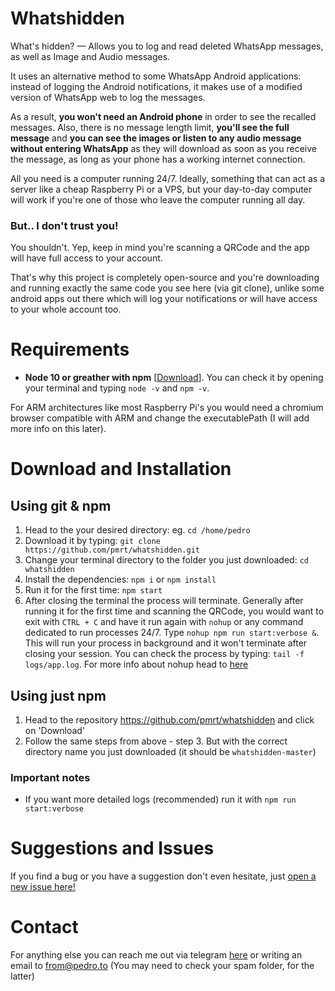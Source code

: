 # Whatshidden

What's hidden? — Allows you to log and read deleted WhatsApp messages, as well as Image and Audio messages.

It uses an alternative method to some WhatsApp Android applications: instead of logging the Android notifications, it makes use of a modified version of WhatsApp web to log the messages.

As a result, **you won't need an Android phone** in order to see the recalled messages. Also, there is no message length limit, **you'll see the full message** and **you can see the images or listen to any audio message without entering WhatsApp** as they will download as soon as you receive the message, as long as your phone has a working internet connection.

All you need is a computer running 24/7. Ideally, something that can act as a server like a cheap Raspberry Pi or a VPS, but your day-to-day computer will work if you're one of those who leave the computer running all day.

### But.. I don't trust you!

You shouldn't. Yep, keep in mind you're scanning a QRCode and the app will have full access to your account.

That's why this project is completely open-source and you're downloading and running exactly the same code you see here (via git clone), unlike some android apps out there which will log your notifications or will have access to your whole account too.

# Requirements
- **Node 10 or greather with npm** [[Download](https://nodejs.org/en/download/)]. You can check it by opening your terminal and typing `node -v` and `npm -v`.

For ARM architectures like most Raspberry Pi's you would need a chromium browser compatible with ARM and change the executablePath (I will add more info on this later).

# Download and Installation

## Using git & npm

1. Head to the your desired directory: eg. `cd /home/pedro`
2. Download it by typing: `git clone https://github.com/pmrt/whatshidden.git`
3. Change your terminal directory to the folder you just downloaded: `cd whatshidden`
4. Install the dependencies: `npm i` or `npm install`
5. Run it for the first time: `npm start`
6. After closing the terminal the process will terminate. Generally after running it for the first time and scanning the QRCode, you would want to exit with `CTRL + C` and have it run again with `nohup` or any command dedicated to run processes 24/7. Type `nohup npm run start:verbose &`. This will run your process in background and it won't terminate after closing your session. You can check the process by typing: `tail -f logs/app.log`. For more info about nohup head to [here](https://www.computerhope.com/unix/unohup.htm)

## Using just npm
1. Head to the repository https://github.com/pmrt/whatshidden and click on 'Download'
2. Follow the same steps from above - step 3. But with the correct directory name you just downloaded (it should be `whatshidden-master`)

### Important notes

- If you want more detailed logs (recommended) run it with `npm run start:verbose`

# Suggestions and Issues
If you find a bug or you have a suggestion don't even hesitate, just [open a new issue here!](https://github.com/pmrt/whatshidden/issues/new)

# Contact
For anything else you can reach me out via telegram [here](https://t.me/pedromrtz) or writing an email to [from@pedro.to](mailto:from@pedro.to) (You may need to check your spam folder, for the latter)